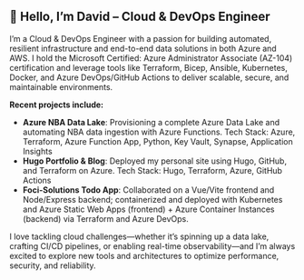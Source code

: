 ## 👋 Hello, I’m David – Cloud & DevOps Engineer

I’m a Cloud & DevOps Engineer with a passion for building automated, resilient infrastructure and end-to-end data solutions in both Azure and AWS. I hold the Microsoft Certified: Azure Administrator Associate (AZ-104) certification and leverage tools like Terraform, Bicep, Ansible, Kubernetes, Docker, and Azure DevOps/GitHub Actions to deliver scalable, secure, and maintainable environments.

**Recent projects include:**

* **Azure NBA Data Lake**: Provisioning a complete Azure Data Lake and automating NBA data ingestion with Azure Functions. Tech Stack: Azure, Terraform, Azure Function App, Python, Key Vault, Synapse, Application Insights
* **Hugo Portfolio & Blog**: Deployed my personal site using Hugo, GitHub, and Terraform on Azure. Tech Stack: Hugo, Terraform, Azure, GitHub Actions
* **Foci-Solutions Todo App**: Collaborated on a Vue/Vite frontend and Node/Express backend; containerized and deployed with Kubernetes and Azure Static Web Apps (frontend) + Azure Container Instances (backend) via Terraform and Azure DevOps.

I love tackling cloud challenges—whether it’s spinning up a data lake, crafting CI/CD pipelines, or enabling real-time observability—and I’m always excited to explore new tools and architectures to optimize performance, security, and reliability.
